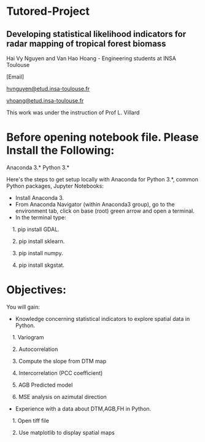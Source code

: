 # Tutored-Project

## Developing statistical likelihood indicators for radar mapping of tropical forest biomass

Hai Vy Nguyen and Van Hao Hoang - Engineering students at INSA Toulouse

[Email]

hvnguyen@etud.insa-toulouse.fr

vhoang@etud.insa-toulouse.fr

This work was under the instruction of Prof L. Villard


# Before opening notebook file. Please Install the Following:

Anaconda 3.*
Python 3.*

Here's the steps to get setup locally with Anaconda for Python 3.*, common Python packages, Jupyter Notebooks:
* Install Anaconda 3.
* From Anaconda Navigator (within Anaconda3 group), go to the environment tab, click on base (root) green arrow and open a terminal.
* In the terminal type: 
<p>&nbsp; &nbsp;      1. pip install GDAL.</p>
<p>&nbsp; &nbsp;      2. pip install sklearn.</p>
<p>&nbsp; &nbsp;      3. pip install numpy.</p>
<p>&nbsp; &nbsp;      4. pip install skgstat.</p>

# Objectives:
You will gain:

* Knowledge concerning statistical indicators to explore spatial data in Python.
<p>&nbsp; &nbsp;      1. Variogram</p>
<p>&nbsp; &nbsp;      2. Autocorrelation</p>
<p>&nbsp; &nbsp;      3. Compute the slope from DTM map</p>
<p>&nbsp; &nbsp;      4. Intercorrelation (PCC coefficient)</p>
<p>&nbsp; &nbsp;      5. AGB Predicted model </p>
<p>&nbsp; &nbsp;      6. MSE analysis on azimutal direction</p>


* Experience with a data about DTM,AGB,FH in Python.
<p>&nbsp; &nbsp;      1. Open tiff file</p>
<p>&nbsp; &nbsp;      2. Use matplotlib to display spatial maps</p>



